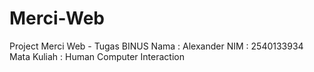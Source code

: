 # Merci-Web
Project Merci Web - Tugas BINUS
Nama : Alexander
NIM : 2540133934
Mata Kuliah : Human Computer Interaction 
